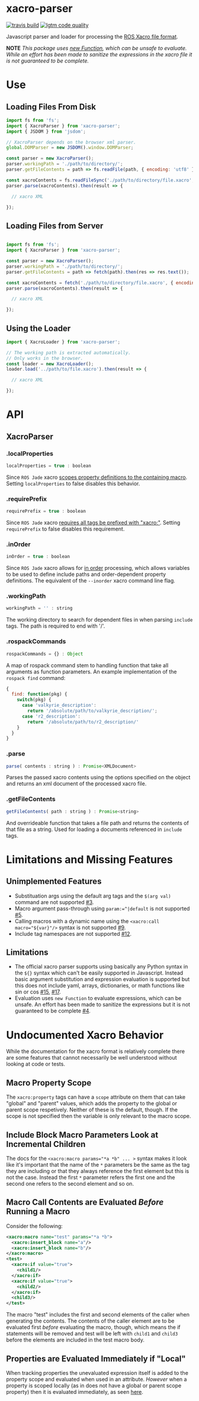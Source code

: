 # xacro-parser


<!-- [![npm version](https://img.shields.io/npm/v/xacro-parser.svg?style=flat-square)](https://www.npmjs.com/package/xacro-parser) -->
[![travis build](https://img.shields.io/travis/gkjohnson/xacro-parser.svg?style=flat-square)](https://travis-ci.org/gkjohnson/xacro-parser)
[![lgtm code quality](https://img.shields.io/lgtm/grade/javascript/g/gkjohnson/xacro-parser.svg?style=flat-square&label=code-quality)](https://lgtm.com/projects/g/gkjohnson/xacro-parser/)

Javascript parser and loader for processing the [ROS Xacro file format](http://wiki.ros.org/xacro). 

**NOTE**
_This package uses [new Function](https://github.com/gkjohnson/xacro-parser/blob/master/src/XacroParser.js#L146), which can be unsafe to evaluate. While an effort has been made to sanitize the expressions in the xacro file it is not guaranteed to be complete._

# Use

## Loading Files From Disk

```js
import fs from 'fs';
import { XacroParser } from 'xacro-parser';
import { JSDOM } from 'jsdom';

// XacroParser depends on the browser xml parser.
global.DOMParser = new JSDOM().window.DOMParser;

const parser = new XacroParser();
parser.workingPath = './path/to/directory/';
parser.getFileContents = path => fs.readFile(path, { encoding: 'utf8' });

const xacroContents = fs.readFileSync('./path/to/directory/file.xacro', { encoding: 'utf8' });
parser.parse(xacroContents).then(result => {

  // xacro XML

});

```

## Loading Files from Server

```js

import fs from 'fs';
import { XacroParser } from 'xacro-parser';

const parser = new XacroParser();
parser.workingPath = './path/to/directory/';
parser.getFileContents = path => fetch(path).then(res => res.text());

const xacroContents = fetch('./path/to/directory/file.xacro', { encoding: 'utf8' });
parser.parse(xacroContents).then(result => {

  // xacro XML

});

```

## Using the Loader

```js
import { XacroLoader } from 'xacro-parser';

// The working path is extracted automatically.
// Only works in the browser.
const loader = new XacroLoader();
loader.load('../path/to/file.xacro').then(result => {

  // xacro XML

});
```

# API

## XacroParser

### .localProperties

```js
localProperties = true : boolean
```

Since `ROS Jade` xacro [scopes property definitions to the containing macro](http://wiki.ros.org/xacro#Local_properties). Setting `localProperties` to false disables this behavior.

### .requirePrefix

```js
requirePrefix = true : boolean
```

Since `ROS Jade` xacro [requires all tags be prefixed with "xacro:"](http://wiki.ros.org/xacro#Deprecated_Syntax). Setting `requirePrefix` to false disables this requirement.

### .inOrder

```js
inOrder = true : boolean
```

Since `ROS Jade` xacro allows for [in order](http://wiki.ros.org/xacro#Processing_Order) processing, which allows variables to be used to define include paths and order-dependent property definitions. The equivalent of the `--inorder` xacro command line flag.

### .workingPath

```js
workingPath = '' : string
```

The working directory to search for dependent files in when parsing `include` tags. The path is required to end with '/'.

### .rospackCommands

```js
rospackCommands = {} : Object
```

A map of rospack command stem to handling function that take all arguments as function parameters. An example implementation of the `rospack find` command:

```js
{
  find: function(pkg) {
    switch(pkg) {
      case 'valkyrie_description':
        return '/absolute/path/to/valkyrie_description/';
      case 'r2_description':
        return '/absolute/path/to/r2_description/'
    }
  }
}
```

### .parse

```js
parse( contents : string ) : Promise<XMLDocument>
```

Parses the passed xacro contents using the options specified on the object and returns an xml document of the processed xacro file.

### .getFileContents

```js
getFileContents( path : string ) : Promise<string>
```

And overrideable function that takes a file path and returns the contents of that file as a string. Used for loading a documents referenced in `include` tags.

# Limitations and Missing Features

## Unimplemented Features

- Substituation args using the default arg tags and the `$(arg val)` command are not supported [#3](https://github.com/gkjohnson/xacro-parser/issues/3).
- Macro argument pass-through using `param:=^|default` is not supported [#5](https://github.com/gkjohnson/xacro-parser/issues/5).
- Calling macros with a dynamic name using the `<xacro:call macro="${var}"/>` syntax is not supported [#9](https://github.com/gkjohnson/xacro-parser/issues/9). 
- Include tag namespaces are not supported [#12](https://github.com/gkjohnson/xacro-parser/issues/12).

## Limitations

- The official xacro parser supports using basically any Python syntax in the `${}` syntax which can't be easily supported in Javascript. Instead basic argument substitution and expression evaluation is supported but this does not include yaml, arrays, dictionaries, or math functions like sin or cos [#15](https://github.com/gkjohnson/xacro-parser/issues/15), [#17](https://github.com/gkjohnson/xacro-parser/issues/17).
- Evaluation uses `new Function` to evaluate expressions, which can be unsafe. An effort has been made to sanitize the expressions but it is not guaranteed to be complete [#4](https://github.com/gkjohnson/xacro-parser/issues/4).

# Undocumented Xacro Behavior

While the documentation for the xacro format is relatively complete there are some features that cannot necessarily be well understood without looking at code or tests.

## Macro Property Scope

The `xacro:property` tags can have a `scope` attribute on them that can take "global" and "parent" values, which adds the property to the global or parent scope respetively. Neither of these is the default, though. If the scope is not specified then the variable is only relevant to the macro scope.

## Include Block Macro Parameters Look at Incremental Children

The docs for the `<xacro:macro params="*a *b" ... >` syntax makes it look like it's important that the name of the `*` parameters be the same as the tag they are including or that they always reference the first element but this is not the case. Instead the first `*` parameter refers the first one and the second one refers to the second element and so on.

## Macro Call Contents are Evaluated _Before_ Running a Macro

Consider the following:

```xml
<xacro:macro name="test" params="*a *b">
  <xacro:insert_block name="a"/>
  <xacro:insert_block name="b"/>
</xacro:macro>
<test>
  <xacro:if value="true">
    <child1/>
  </xacro:if>
  <xacro:if value="true">
    <child2/>
  </xacro:if>
  <child3/>
</test>
```

The macro "test" includes the first and second elements of the caller when generating the contents. The contents of the caller element are to be evaluated first _before_ evaluating the macro, though, which means the if statements will be removed and test will be left with `child1` and `child3` before the elements are included in the test macro body.

## Properties are Evaluated Immediately if "Local"

When tracking properties the unevaluated expression itself is added to the property scope and evaluated when used in an attribute. _However_ when a property is scoped locally (as in does not have a global or parent scope property) then it is evaluated immediately, as seen [here](https://github.com/ros/xacro/blob/melodic-devel/src/xacro/__init__.py#L565).

